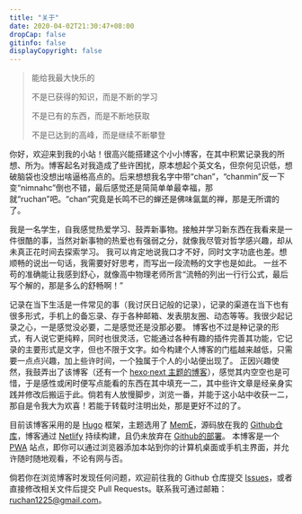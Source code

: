 ```yaml
---
title: "关于"
date: 2020-04-02T21:30:47+08:00
dropCap: false
gitinfo: false
displayCopyright: false
---
```

<blockquote class="quote-center">

能给我最大快乐的

不是已获得的知识，而是不断的学习

不是已有的东西，而是不断地获取

不是已达到的高峰，而是继续不断攀登

</blockquote>

你好，欢迎来到我的小站！很高兴能搭建这个小小博客，在其中积累记录我的所想、所为。博客起名对我造成了些许困扰，原本想起个英文名，但奈何见识低，想破脑袋也没想出啥逼格高点的。后来想想我名字中带“chan”，“chanmin”反一下变“nimnahc”倒也不错，最后感觉还是简简单单最幸福，那就“ruchan”吧。“chan”究竟是长鸣不已的蝉还是佛味氤氲的禅，那是无所谓的了。

我是一名学生，自我感觉热爱学习、鼓弄新事物。接触并学习新东西在我看来是一件很酷的事，当然对新事物的热爱也有强弱之分，就像我尽管对哲学感兴趣，却从未真正花时间去探索学习。
我可以肯定地说我口才不好，同时文字功底也差。想顺畅的说出一句话，我需要好好思考，而写出一段流畅的文字也是如此。
一丝不苟的准确能让我感到舒心，就像高中物理老师所言“流畅的列出一行行公式，最后写个解的，那是多么的舒畅啊！”

记录在当下生活是一件常见的事（我讨厌日记般的记录），记录的渠道在当下也有很多形式，手机上的备忘录、存于各种邮箱、发表朋友圈、动态等等。我很少起记录之心，一是感觉没必要，二是感觉还是没那必要。
博客也不过是种记录的形式，有人说它更纯粹，同时也很灵活，它能通过各种有趣的插件完善其功能，它记录的主要形式是文字，但也不限于文字。如今构建个人博客的门槛越来越低，只需要一点点兴趣，加上些许时间，一个独属于个人的小站便出现了。
正因兴趣使然，我鼓弄出了该博客（还有一个 [hexo·next 主题的博客](https://willcai2020.github.io/)），感觉其内空空也是可惜，于是感性或闲时便写点能看的东西在其中填充一二，其中些许文章是经亲身实践并修改后搬运于此。倘若有人放慢脚步，浏览一番，并能于这小站中收获一二，那自是令我大为欢喜！若能于转载时注明出处，那是更好不过的了。

目前该博客采用的是 [Hugo](https://gohugo.io/) 框架，主题选用了 [MemE](https://github.com/reuixiy/hugo-theme-meme)，源码放在我的 [Github仓库](https://github.com/Nimnahc2020/myblog)，博客通过 [Netlify](https://www.netlify.com/) 持续构建，且仍未放弃在 [Github的部署](https://nimnahc2020.github.io/)。
本博客是一个 [PWA](https://developers.google.com/web/progressive-web-apps/) 站点，即你可以通过浏览器添加本站到你的计算机桌面或手机主界面，并允许随时随地观看，不论有网与否。

倘若你在浏览博客时发现任何问题，欢迎前往我的 Github 仓库提交 [Issues](https://github.com/Nimnahc2020/myblog/issues)，或者直接修改相关文件后提交 Pull Requests。联系我可通过邮箱：<a href="mailto:ruchan1225@gmail.com" title="E-Mail → mailto:ruchan1225@gmail.com" rel="noopener" target="_blank">ruchan1225@gmail.com</a>。


